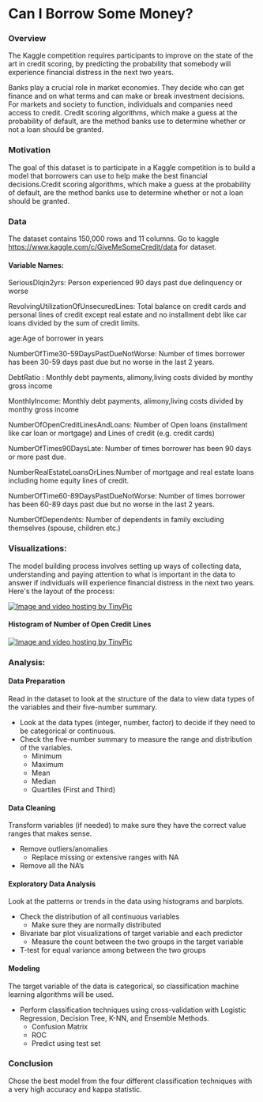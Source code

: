 
# Can I Borrow Some Money?

### Overview

The Kaggle competition requires participants to improve on the state of the art in credit scoring, by predicting the probability that somebody will experience financial distress in the next two years.

Banks play a crucial role in market economies. They decide who can get finance and on what terms and can make or break investment decisions. For markets and society to function, individuals and companies need access to credit. 
Credit scoring algorithms, which make a guess at the probability of default, are the method banks use to determine whether or not a loan should be granted. 

### Motivation

The goal of this dataset is to participate in a Kaggle competition is to build a model that borrowers can use to help make the best financial decisions.Credit scoring algorithms, which make a guess at the probability of default, are the method banks use to determine whether or not a loan should be granted.

### Data
The dataset contains 150,000 rows and 11 columns. Go to kaggle https://www.kaggle.com/c/GiveMeSomeCredit/data for dataset. 

#### Variable Names:
SeriousDlqin2yrs: Person experienced 90 days past due delinquency or worse 

RevolvingUtilizationOfUnsecuredLines: Total balance on credit cards and personal lines of credit except real estate and no installment debt like car loans divided by the sum of credit limits.

age:Age of borrower in years

NumberOfTime30-59DaysPastDueNotWorse: Number of times borrower has been 30-59 days past due but no worse in the last 2 years.

DebtRatio : Monthly debt payments, alimony,living costs divided by monthy gross income

MonthlyIncome: Monthly debt payments, alimony,living costs divided by monthy gross income

NumberOfOpenCreditLinesAndLoans: Number of Open loans (installment like car loan or mortgage) and Lines of credit (e.g. credit cards)

NumberOfTimes90DaysLate: Number of times borrower has been 90 days or more past due.

NumberRealEstateLoansOrLines:Number of mortgage and real estate loans including home equity lines of credit.

NumberOfTime60-89DaysPastDueNotWorse: Number of times borrower has been 60-89 days past due but no worse in the last 2 years.

NumberOfDependents: Number of dependents in family excluding themselves (spouse, children etc.)

### Visualizations:

The model building process involves setting up ways of collecting data, understanding and paying attention to what is important in the data to answer if individuals will experience financial distress in the next two years. Here's the layout of the process:

<a href="http://tinypic.com?ref=2w2gghv" target="_blank"><img src="http://i64.tinypic.com/2w2gghv.png" border="0" alt="Image and video hosting by TinyPic"></a>

#### Histogram of Number of Open Credit Lines
<a href="http://tinypic.com?ref=314fbqd" target="_blank"><img src="http://i65.tinypic.com/314fbqd.png" border="0" alt="Image and video hosting by TinyPic"></a>

### Analysis:
#### Data Preparation 
Read in the dataset to look at the structure of the data to view data types of the variables and their five-number summary.
- Look at the data types (integer, number, factor) to decide if they need to be categorical or continuous. 
- Check the five-number summary to measure the range and distribution of the variables. 
    - Minimum
    - Maximum
    - Mean
    - Median
    - Quartiles (First and Third)

#### Data Cleaning
Transform variables (if needed) to make sure they have the correct value ranges that makes sense. 
-  Remove outliers/anomalies
    - Replace missing or extensive ranges with NA
-  Remove all the NA’s

#### Exploratory Data Analysis
Look at the patterns or trends in the data using histograms and barplots. 
- Check the distribution of all continuous variables
    - Make sure they are normally distributed
- Bivariate bar plot visualizations of target variable and each predictor
    - Measure the count between the two groups in the target variable 
- T-test for equal variance among between the two groups 

#### Modeling
The target variable of the data is categorical, so classification machine learning algorithms will be used. 
- Perform classification techniques using cross-validation with Logistic Regression, Decision Tree, K-NN, and Ensemble Methods.
    - Confusion Matrix
    - ROC
    - Predict using test set
    
### Conclusion
Chose the best model from the four different classification techniques with a very high accuracy and kappa statistic. 



